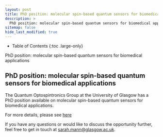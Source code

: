 ```yaml
---
layout: post
title: PhD position: molecular spin-based quantum sensors for biomedical applications
description: >
  PhD position: molecular spin-based quantum sensors for biomedical applications
sitemap: false
hide_last_modified: true
---
```


<!-- Google tag (gtag.js) -->
<script async src="https://www.googletagmanager.com/gtag/js?id=G-STRM3GYD69"></script>
<script>
  window.dataLayer = window.dataLayer || [];
  function gtag(){dataLayer.push(arguments);}
  gtag('js', new Date());

  gtag('config', 'G-STRM3GYD69');
</script>

- Table of Contents
{:toc .large-only}

PhD position: molecular spin-based quantum sensors for biomedical applications

## PhD position: molecular spin-based quantum sensors for biomedical applications

The Quantum Optospintronics Group at the University of Glasgow has a PhD position available on molecular spin-based quantum sensors for biomedical applications.

For more details, please see [here](https://www.findaphd.com/phds/project/phd-in-electronics-and-nanoscale-engineering-molecular-spin-based-quantum-sensors-for-biomedical-applications/?p186776)

If you have any questions or would like to discuss the opportunity further, feel free to get in touch at [sarah.mann@glasgow.ac.uk](mailto:sarah.mann@glasgow.ac.uk).


<!-- ![areas Screenshot](assets/img/KoSC_meeting_2025_final.png){:.tail width="250" height="500" loading="lazy"} -->
